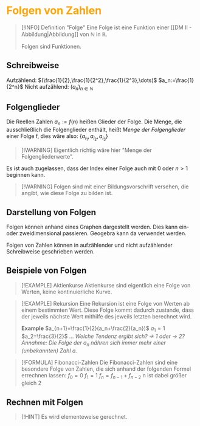 # <font color = "orange">Folgen von Zahlen</font>
>[!INFO] Definition "Folge"
>Eine Folge ist eine Funktion einer [[DM II - Abbildung|Abbildung]] von $\mathbb{N}$ in $\mathbb{R}$.
>
>Folgen sind Funktionen.

## Schreibweise
Aufzählend: $(\frac{1}{2},\frac{1}{2^2},\frac{1}{2^3},\dots)$         $a_n:=\frac{1}{2^n}$
Nicht aufzählend: $(a_n)_{n\in\mathbb{N}}$

## Folgenglieder
Die Reellen Zahlen $a_n:=f(n)$ heißen Glieder der Folge.
Die Menge, die ausschließlich die Folgenglieder enthält, heißt *Menge der Folgenglieder* einer Folge f, dies wäre also: $\{a_{i_1},a_{i_2},a_{i_3}\}$
>[!WARNING] Eigentlich richtig wäre hier "Menge der Folgengliederwerte".

Es ist auch zugelassen, dass der Index einer Folge auch mit $0$ oder $n>1$ beginnen kann. 

>[!WARNING] Folgen sind mit einer Bildungsvorschrift versehen, die angibt, wie diese Folge zu bilden ist.
## Darstellung von Folgen
Folgen können anhand eines Graphen dargestellt werden. Dies kann ein- oder zweidimensional passieren. Geogebra kann da verwendet werden.

Folgen von Zahlen können in aufzählender und nicht aufzählender Schreibweise geschrieben werden.

## Beispiele von Folgen
>[!EXAMPLE] Aktienkurse
>Aktienkurse sind eigentlich eine Folge von Werten, keine kontinuierliche Kurve.

>[!EXAMPLE] Rekursion
>Eine Rekursion ist eine Folge von Werten ab einem bestimmten Wert. Diese Folge kommt dadurch zustande, dass der jeweils nächste Wert mithilfe des jeweils letzten berechnet wird.
>
>**Example**
>$a_{n+1}=\frac{1}{2}(a_n+\frac{2}{a_n})$
>$a_1=1$
>$a_2=\frac{3}{2}$
>$\dots$
>*Welche Tendenz ergibt sich? -> 1 oder -> 2?*
>*Annahme: Die Folge der $a_n$ nähren sich immer mehr einer (unbekannten) Zahl $a$.*

>[!FORMULA] Fibonacci-Zahlen
>Die Fibonacci-Zahlen sind eine besondere Folge von Zahlen, die sich anhand der folgenden Formel errechnen lassen:
>$f_0=0$
>$f_1=1$
>$f_n=f_{n-1}+f_{n-2}$ n ist dabei größer gleich 2

## Rechnen mit Folgen
>[!HINT] Es wird elementeweise gerechnet. 